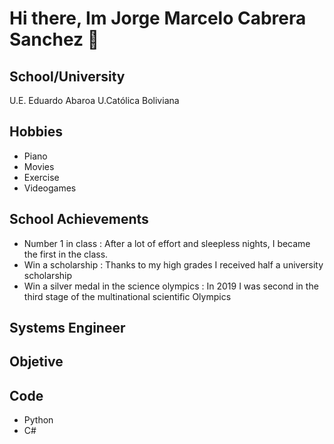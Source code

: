 # Hi there, Im Jorge Marcelo Cabrera Sanchez 👋
## School/University
U.E. Eduardo Abaroa U.Católica Boliviana
## Hobbies
- Piano
- Movies
- Exercise
- Videogames
## School Achievements
- Number 1 in class : After a lot of effort and sleepless nights, I became the first in the class.
- Win a scholarship : Thanks to my high grades I received half a university scholarship
- Win a silver medal in the science olympics : In 2019 I was second in the third stage of the multinational scientific Olympics
## Systems Engineer
## Objetive
## Code
- Python
- C#
